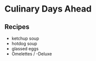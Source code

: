 # Culinary Days Ahead

## Recipes

- ketchup soup
- hotdog soup
- glassed eggs
- Omelettes / -Deluxe
